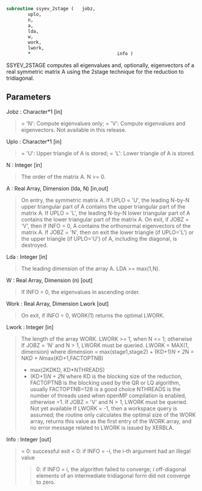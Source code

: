 ```fortran
subroutine ssyev_2stage	(	jobz,
		uplo,
		n,
		a,
		lda,
		w,
		work,
		lwork,
		*                                info )
```

 SSYEV_2STAGE computes all eigenvalues and, optionally, eigenvectors of a
 real symmetric matrix A using the 2stage technique for
 the reduction to tridiagonal.

## Parameters
Jobz : Character*1 [in]
> = 'N':  Compute eigenvalues only;
> = 'V':  Compute eigenvalues and eigenvectors.
> Not available in this release.

Uplo : Character*1 [in]
> = 'U':  Upper triangle of A is stored;
> = 'L':  Lower triangle of A is stored.

N : Integer [in]
> The order of the matrix A.  N >= 0.

A : Real Array, Dimension (lda, N) [in,out]
> On entry, the symmetric matrix A.  If UPLO = 'U', the
> leading N-by-N upper triangular part of A contains the
> upper triangular part of the matrix A.  If UPLO = 'L',
> the leading N-by-N lower triangular part of A contains
> the lower triangular part of the matrix A.
> On exit, if JOBZ = 'V', then if INFO = 0, A contains the
> orthonormal eigenvectors of the matrix A.
> If JOBZ = 'N', then on exit the lower triangle (if UPLO='L')
> or the upper triangle (if UPLO='U') of A, including the
> diagonal, is destroyed.

Lda : Integer [in]
> The leading dimension of the array A.  LDA >= max(1,N).

W : Real Array, Dimension (n) [out]
> If INFO = 0, the eigenvalues in ascending order.

Work : Real Array, Dimension Lwork [out]
> On exit, if INFO = 0, WORK(1) returns the optimal LWORK.

Lwork : Integer [in]
> The length of the array WORK. LWORK >= 1, when N <= 1;
> otherwise
> If JOBZ = 'N' and N > 1, LWORK must be queried.
> LWORK = MAX(1, dimension) where
> dimension = max(stage1,stage2) + (KD+1)*N + 2*N
> = N*KD + N*max(KD+1,FACTOPTNB)
> + max(2*KD*KD, KD*NTHREADS)
> + (KD+1)*N + 2*N
> where KD is the blocking size of the reduction,
> FACTOPTNB is the blocking used by the QR or LQ
> algorithm, usually FACTOPTNB=128 is a good choice
> NTHREADS is the number of threads used when
> openMP compilation is enabled, otherwise =1.
> If JOBZ = 'V' and N > 1, LWORK must be queried. Not yet available
> If LWORK = -1, then a workspace query is assumed; the routine
> only calculates the optimal size of the WORK array, returns
> this value as the first entry of the WORK array, and no error
> message related to LWORK is issued by XERBLA.

Info : Integer [out]
> = 0:  successful exit
> < 0:  if INFO = -i, the i-th argument had an illegal value
> > 0:  if INFO = i, the algorithm failed to converge; i
> off-diagonal elements of an intermediate tridiagonal
> form did not converge to zero.

